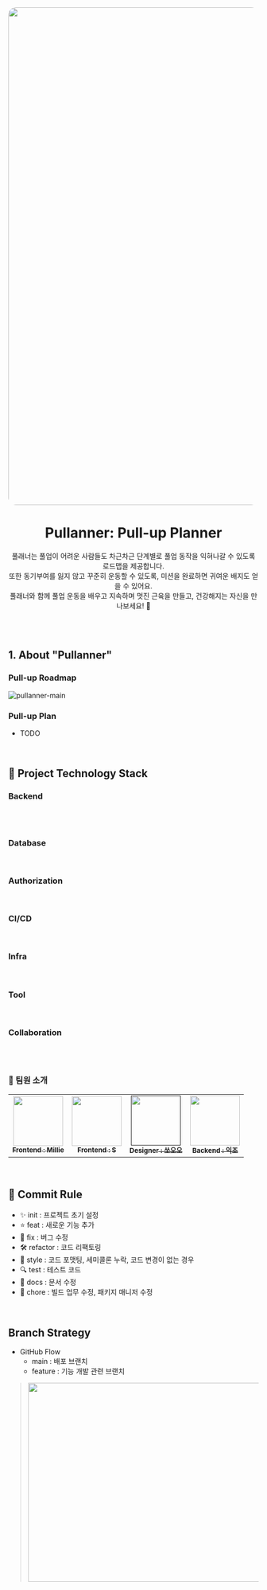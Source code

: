 <div align="center">
<img src="https://github.com/Pullanner/pullanner-web/assets/85419343/1257948b-d1b2-464e-a56e-1e761d5aaa91" width="1000" style="border-radius: 15px;"/>
  <br />
    <h1>Pullanner: Pull-up Planner</h1>
    <p>
        풀래너는 풀업이 어려운 사람들도 차근차근 단계별로 풀업 동작을 익혀나갈 수 있도록 로드맵을 제공합니다. <br />
        또한 동기부여를 잃지 않고 꾸준히 운동할 수 있도록, 미션을 완료하면 귀여운 배지도 얻을 수 있어요. <br />
        풀래너와 함께 풀업 운동을 배우고 지속하며 멋진 근육을 만들고, 건강해지는 자신을 만나보세요! 💪 
    </p>
</div>
<br /><br />

## 1. About "Pullanner"

### Pull-up Roadmap

![pullanner-main](https://github.com/Pullanner/pullanner-web/assets/85419343/254342ea-1a66-438b-9030-895a2739adac)

### Pull-up Plan

+ TODO

<br>

## 🎨 Project Technology Stack

### Backend

<div> 
  <img src="https://img.shields.io/badge/java 17-007396?style=for-the-badge&logo=java&logoColor=white" alt="">
  <img src="https://img.shields.io/badge/springboot 3.0.6-6DB33F?style=for-the-badge&logo=springboot&logoColor=white" alt="">
  <img src="https://img.shields.io/badge/Spring Data Jpa-6DB33F?style=for-the-badge&logo=spring&logoColor=white" alt="">
  <br>
  <img src="https://img.shields.io/badge/JUnit5-25A162?style=for-the-badge&logo=JUnit5&logoColor=white" alt="">
  <img src="https://img.shields.io/badge/AssertJ-FF9E0F?style=for-the-badge&logo=AssertJ&logoColor=white" alt="">
</div>

### Database

<div>
  <img src="https://img.shields.io/badge/mysql-4479A1?style=for-the-badge&logo=mysql&logoColor=white" alt="">
  <img src="https://img.shields.io/badge/h2-509EE3?style=for-the-badge&logo=h2&logoColor=white" alt="">
</div>

### Authorization

<div>
    <img src="https://img.shields.io/badge/Spring Security-6DB33F?style=for-the-badge&logo=Spring Security&logoColor=white" alt="">
    <img src="https://img.shields.io/badge/OAuth2-white?style=for-the-badge&logo=&logoColor=white" alt="">
    <img src="https://img.shields.io/badge/jwt-black?style=for-the-badge&logo=&logoColor=white" alt="">
</div>

### CI/CD

<div>
  <img src="https://img.shields.io/badge/GitHub Actions-2088FF?style=for-the-badge&logo=GitHub Actions&logoColor=white" alt="">
  <img src="https://img.shields.io/badge/Docker-2496ED?style=for-the-badge&logo=Docker&logoColor=white" alt="">
</div>

### Infra

<div>
  <img src="https://img.shields.io/badge/aws-232F3E?style=for-the-badge&logo=amazonaws&logoColor=white" alt="">
  <img src="https://img.shields.io/badge/Nginx-white?style=for-the-badge&logo=nginx&logoColor=green" alt="">
</div>

### Tool

<div>
  <img src="https://img.shields.io/badge/intellij-0071C5?style=for-the-badge&logo=intellijidea&logoColor=000000" alt="">
  <img src="https://img.shields.io/badge/Gradle-white?style=for-the-badge&logo=Gradle&logoColor=navy" alt="">
</div>

### Collaboration

<div>
  <img src="https://img.shields.io/badge/github-181717?style=for-the-badge&logo=github&logoColor=white" alt="">
  <img src="https://img.shields.io/badge/Notion-FFFFFF?style=for-the-badge&logo=Notion&logoColor=black" alt="">
  <img src="https://img.shields.io/badge/Figma-F24E1E?style=for-the-badge&logo=Figma&logoColor=white" alt="">
  <img src="https://img.shields.io/badge/Zoom-2D8CFF?style=for-the-badge&logo=Zoom&logoColor=black" alt="">
  <img src="https://img.shields.io/badge/Swagger-66CC00?style=for-the-badge&logo=Swagger&logoColor=white" alt="">
</div>

<br>

### 🔎 팀원 소개

<table>
  <tbody>
      <td style="text-align:center"><a href="https://github.com/jaypedia"><img src="https://avatars.githubusercontent.com/u/85419343?v=4" width="100px;" alt=""/><br /><sub><b>Frontend : Millie</b></sub></a><br /></td>
      <td style="text-align:center"><a href="https://github.com/soralee2821"><img src="https://avatars.githubusercontent.com/u/70058081?v=4" width="100px;" alt=""/><br /><sub><b>Frontend : S</b></sub></a><br /></td>
      <td style="text-align:center"><a href=""><img src="https://www.kindpng.com/picc/m/112-1128382_girl-emoji-iphone-iphoneemoji-emoticon-png-black-iphone.png" width="100px;" alt=""/><br /><sub><b>Designer : 쏘오오</b></sub></a><br /></td>
      <td style="text-align:center"><a href="https://github.com/ikjo93"><img src="https://avatars.githubusercontent.com/u/82401504?v=4" width="100px;" alt=""/><br /><sub><b>Backend : 익조</b></sub></a><br /></td>
  </tbody>
</table>

<br>

## 🎉 Commit Rule

+ ✨ init : 프로젝트 초기 설정
+ ⭐ feat : 새로운 기능 추가
+ 🔧 fix : 버그 수정
+ 🛠 refactor : 코드 리팩토링
+ 🎁 style : 코드 포맷팅, 세미콜론 누락, 코드 변경이 없는 경우
+ 🔍 test : 테스트 코드
+ 📜 docs : 문서 수정
+ 🔨 chore : 빌드 업무 수정, 패키지 매니저 수정

<br>

## Branch Strategy

+ GitHub Flow
  + main : 배포 브랜치
  + feature : 기능 개발 관련 브랜치
> <img src="https://user-images.githubusercontent.com/82401504/223504426-05c2b5fc-5d95-4bbf-be50-95b25a58a332.png" width="500" height="400" alt="">
